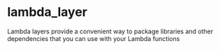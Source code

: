 # lambda_layer
Lambda layers provide a convenient way to package libraries and other dependencies that you can use with your Lambda functions
